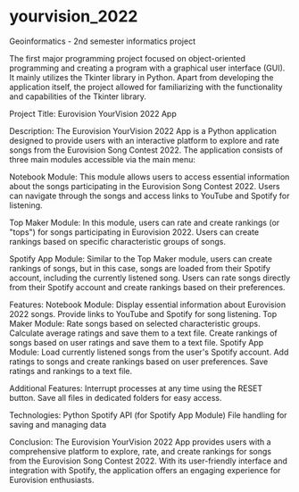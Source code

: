 # yourvision_2022
Geoinformatics - 2nd semester informatics project

The first major programming project focused on object-oriented programming and creating a program with a graphical user interface (GUI). It mainly utilizes the Tkinter library in Python. Apart from developing the application itself, the project allowed for familiarizing with the functionality and capabilities of the Tkinter library.



Project Title: 
Eurovision YourVision 2022 App

Description:
The Eurovision YourVision 2022 App is a Python application designed to provide users with an interactive platform to explore and rate songs from the Eurovision Song Contest 2022. The application consists of three main modules accessible via the main menu:


Notebook Module:
This module allows users to access essential information about the songs participating in the Eurovision Song Contest 2022.
Users can navigate through the songs and access links to YouTube and Spotify for listening.

Top Maker Module:
In this module, users can rate and create rankings (or "tops") for songs participating in Eurovision 2022.
Users can create rankings based on specific characteristic groups of songs.

Spotify App Module:
Similar to the Top Maker module, users can create rankings of songs, but in this case, songs are loaded from their Spotify account, including the currently listened song.
Users can rate songs directly from their Spotify account and create rankings based on their preferences.


Features:
Notebook Module:
Display essential information about Eurovision 2022 songs.
Provide links to YouTube and Spotify for song listening.
Top Maker Module:
Rate songs based on selected characteristic groups.
Calculate average ratings and save them to a text file.
Create rankings of songs based on user ratings and save them to a text file.
Spotify App Module:
Load currently listened songs from the user's Spotify account.
Add ratings to songs and create rankings based on user preferences.
Save ratings and rankings to a text file.


Additional Features:
Interrupt processes at any time using the RESET button.
Save all files in dedicated folders for easy access.


Technologies:
Python
Spotify API (for Spotify App Module)
File handling for saving and managing data


Conclusion:
The Eurovision YourVision 2022 App provides users with a comprehensive platform to explore, rate, and create rankings for songs from the Eurovision Song Contest 2022. With its user-friendly interface and integration with Spotify, the application offers an engaging experience for Eurovision enthusiasts.
